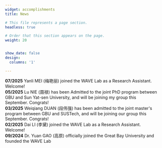 ```yaml
---
widget: accomplishments
title: News

# This file represents a page section.
headless: true

# Order that this section appears on the page.
weight: 20


show_date: false
design:
  columns: '1'

---
```

**07/2025** Yanli MEI (梅艳丽) joined the WAVE Lab as a Research Assistant. Welcome! <br>
**05/2025** Lu NIE (聂禄) has been Admitted to the joint PhD program between GBU and Sun Yat-sen University, and will be joining my group this September. Congrats! <br>
**03/2025** Weiqiang DUAN (段伟强) has been admitted to the joint master's program between GBU and SUSTech, and will be joining our group this September. Congrats! <br>
**02/2025** Dai LI (李黛) joined the WAVE Lab as a Research Assistant. Welcome! <br>
**09/2024** Dr. Yuan GAO (高原) officially joined the Great Bay University and founded the WAVE Lab